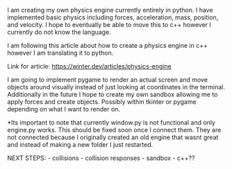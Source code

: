 I am creating my own physics engine currently entirely in python. I have implemented basic physics including forces, acceleration, mass, position, and velocity. I hope to eventually be able to move this to c++ however I currently do not know the language.

I am following this article about how to create a physics engine in c++ however I am translating it to python.

Link for article: https://winter.dev/articles/physics-engine

I am going to implement pygame to render an actual screen and move objects around visually instead of just looking at coordinates in the terminal. Additionally in the future I hope to create my own sandbox allowing me to apply forces and create objects. Possibly within tkinter or pygame depending on what I want to render on.

*Its important to note that currently window.py is not functional and only engine.py works. This should be fixed soon once I connect them. They are not connected because I originally created an old engine that wasnt great and instead of making a new folder I just restarted.

NEXT STEPS:
    - collisions
    - collision responses
    - sandbox
    - c++??